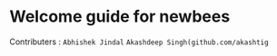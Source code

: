# Welcome guide for newbees 
Contributers : `Abhishek Jindal`
               `Akashdeep Singh(github.com/akashtig`
